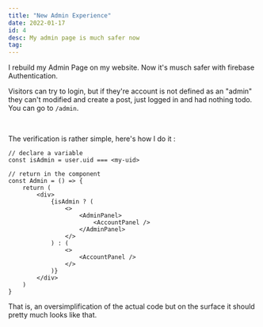 ```yaml
---
title: "New Admin Experience"
date: 2022-01-17
id: 4
desc: My admin page is much safer now
tag: 
---
```


I rebuild my Admin Page on my website. Now it's musch safer with firebase Authentication. 

Visitors can try to login, but if they're account is not defined as an "admin" they can't modified and create a post, just logged in and had nothing todo. You can go to `/admin`.

<br>

The verification is rather simple, here's how I do it :
````
// declare a variable
const isAdmin = user.uid === <my-uid>

// return in the component
const Admin = () => {
    return (
        <div>
            {isAdmin ? (
                <>
                    <AdminPanel>
                        <AccountPanel />
                    </AdminPanel>
                </>
            ) : ( 
                <>
                    <AccountPanel />
                </>
            )}
        </div>
    )
}
````

That is, an oversimplification of the actual code but on the surface it should pretty much looks like that.